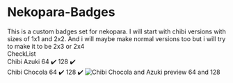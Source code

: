 # Nekopara-Badges
This is a custom badges set for nekopara. I will start with chibi versions with sizes of 1x1 and 2x2. And i will maybe make normal versions too but i will try to make it to be 2x3 or 2x4                                                                                                                                                                                                                                                                                                                                                                                                                                                                                                                                                                                                                                                                                                                                                                
CheckList                                                                                                                                                                                                                                                         
Chibi Azuki 64 :heavy_check_mark: 128 :heavy_check_mark:                                                                                                                                                                                                          
Chibi Chocola 64 :heavy_check_mark: 128 :heavy_check_mark:
![Chibi Chocola and Azuki preview 64 and 128](https://github.com/Ordim3n/Nekopara-Badges/Preview/Preview1.jpg)

